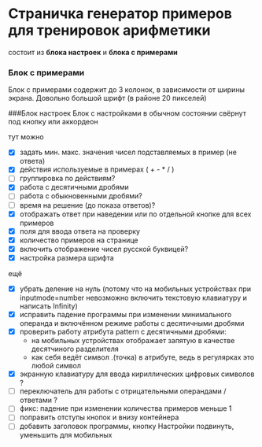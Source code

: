 # Страничка генератор примеров для тренировок арифметики
состоит из __блока настроек__ и __блока с примерами__

### Блок с примерами
Блок с примерами содержит до 3 колонок, в зависимости от ширины экрана.
Довольно большой шрифт (в районе 20 пикселей)

###Блок настроек
Блок с настройками в обычном состоянии свёрнут под кнопку или аккордеон

тут можно

-[x] задать мин. макс. значения чисел подставляемых в пример (не ответа)
-[x] действия используемые в примерах ( + - * / )
-[ ] группировка по действиям?
-[x] работа с десятичными дробями
-[ ] работа с обыкновенными дробями?
-[ ] время на решение (до показа ответов)?
-[x] отображать ответ при наведении или по отдельной кнопке для всех примеров
-[x] поля для ввода ответа на проверку
-[x] количество примеров на странице
-[x] включить отображение чисел русской буквицей?
-[x] настройка размера шрифта

ещё
-[x] убрать деление на нуль (потому что на мобильных устройствах при inputmode=number невозможно включить текстовую клавиатуру и написать Infinity)
-[x] исправить падение программы при изменении минимального операнда и включённом режиме работы с десятичными дробями
-[x] проверить работу атрибута pattern с десятичными дробями:
    - на мобильных устройствах отображает запятую в качестве десятчиного разделителя
    - как себя ведёт символ .(точка) в атрибуте, ведь в регулярках это любой символ
-[x] экранную клавиатуру для ввода кириллических цифровых символов ?
-[ ] переключатель для работы с отрицательными операндами / ответами ?
-[ ] фикс: падение при изменении количества примеров меньше 1
-[ ] поправить отступы кнопок и внизу контейнера
-[ ] добавить заголовок программы, кнопку Настройки подвинуть, уменьшить для мобильных